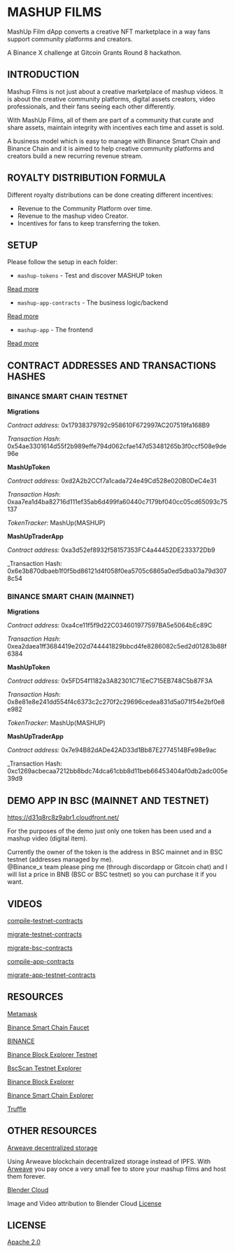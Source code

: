 # MASHUP FILMS

MashUp Film dApp converts a creative NFT marketplace in a way fans support community platforms and creators.

A Binance X challenge at Gitcoin Grants Round 8 hackathon.


## INTRODUCTION

Mashup Films is not just about a creative marketplace of mashup videos.
It is about the creative community platforms, digital assets creators, video professionals, and their fans seeing each other differently.

With MashUp Films, all of them are part of a community that curate and share assets, maintain integrity with incentives each time and asset is sold.

A business model which is easy to manage with Binance Smart Chain and Binance Chain and it is aimed to help creative community platforms and creators build a new recurring revenue stream.


## ROYALTY DISTRIBUTION FORMULA

Different royalty distributions can be done creating different incentives:
- Revenue to the Community Platform over time.
- Revenue to the mashup video Creator.
- Incentives for fans to keep transferring the token.


## SETUP

Please follow the setup in each folder:
- `mashup-tokens` - Test and discover MASHUP token

[Read more](https://github.com/ivanmolto/mashup-films/tree/main/mashup-tokens)

- `mashup-app-contracts` - The business logic/backend

[Read more](https://github.com/ivanmolto/mashup-films/tree/main/mashup-app-contracts)

- `mashup-app` - The frontend

[Read more](https://github.com/ivanmolto/mashup-films/tree/main/mashup-app)


## CONTRACT ADDRESSES AND TRANSACTIONS HASHES

### BINANCE SMART CHAIN TESTNET

**Migrations**

_Contract address_: 0x17938379792c958610F672997AC207519fa168B9

_Transaction Hash_: 0x54ae3301614d55f2b989effe794d062cfae147d53481265b3f0ccf508e9de96e

**MashUpToken**

_Contract address_: 0xd2A2b2CCf7a1cada724e49Cd528e020B0DeC4e31

_Transaction Hash_: 0xaa7ea1d4ba82716d111ef35ab6d499fa60440c7179bf040cc05cd65093c75137

_TokenTracker_: MashUp(MASHUP)

**MashUpTraderApp** 

_Contract address_: 0xa3d52ef8932f58157353FC4a44452DE233372Db9

_Transaction Hash: 0x6e3b870dbaeb1f0f5bd86121d4f058f0ea5705c6865a0ed5dba03a79d3078c54

### BINANCE SMART CHAIN (MAINNET)

**Migrations**

_Contract address_: 0xa4ce11f5f9d22C034601977597BA5e5064bEc89C

_Transaction Hash_: 0xea2daea1ff3684419e202d744441829bbcd4fe8286082c5ed2d01283b88f6384

**MashUpToken**

_Contract address_: 0x5FD54f1182a3A82301C71EeC715EB748C5b87F3A

_Transaction Hash_: 0x8e81e8e241dd554f4c6373c2c270f2c29696cedea831d5a071f54e2bf0e8e982

_TokenTracker_: MashUp(MASHUP)

**MashUpTraderApp** 

_Contract address_: 0x7e94B82dADe42AD33d1Bb87E2774514BFe98e9ac

_Transaction Hash: 0xc1269acbecaa7212bb8bdc74dca61cbb8d11beb66453404af0db2adc005e39d9


## DEMO APP IN BSC (MAINNET AND TESTNET)

https://d31q8rc8z9abr1.cloudfront.net/

For the purposes of the demo just only one token has been used and a mashup video (digital item).

Currently the owner of the token is the address in BSC mainnet and  in BSC testnet (addresses managed by me).  
@Binance_x team please ping me (through discordapp or Gitcoin chat) and I will list a price in BNB (BSC or BSC testnet) so you can purchase it if you want.


## VIDEOS

[compile-testnet-contracts](https://youtu.be/tgQOrbFgzvU)

[migrate-testnet-contracts](https://youtu.be/Bx8knvfEE9Y)

[migrate-bsc-contracts](https://youtu.be/-7YLMAzyNkg)

[compile-app-contracts](https://youtu.be/THE26eC3Eos)

[migrate-app-testnet-contracts](https://youtu.be/qEKr2r_Ow7I)


## RESOURCES

[Metamask](https://metamask.io)

[Binance Smart Chain Faucet](https://testnet.binance.org/faucet-smart)

[BINANCE](https://binance.com/en)

[Binance Block Explorer Testnet](https://explorer.binance.org/smart-testnet)

[BscScan Testnet Explorer](https://testnet.bscscan.com)

[Binance Block Explorer](https://explorer.binance.org/smart)

[Binance Smart Chain Explorer](https://bscscan.com/)

[Truffle](https://www.trufflesuite.com)


## OTHER RESOURCES

[Arweave decentralized storage](https://arweave.org)

Using Arweave blockchain decentralized storage instead of IPFS.
With [Arweave](https://arweave.org) you pay once a very small fee to store your mashup films and host them forever.

[Blender Cloud](https://cloud.blender.org/welcome/)

Image and Video attribution to Blender Cloud [License](https://creativecommons.org/licenses/by/4.0/)


## LICENSE

[Apache 2.0](https://github.com/ivanmolto/mashup-films/blob/main/LICENSE)
